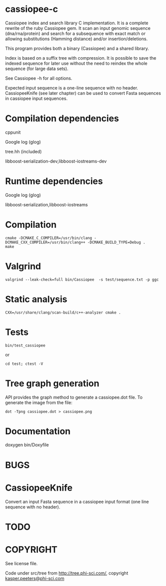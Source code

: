 cassiopee-c
===========

Cassiopee index and search library C implementation.
It is a complete rewrite of the ruby Cassiopee gem.
It scan an input genomic sequence (dna/rna/protein) and search for a
subsequence with exact match or allowing substitutions (Hamming distance)
and/or insertion/deletions.

This program provides both a binary (Cassiopee) and a shared library.

Index is based on a suffix tree with compression. It is possible to save the
indexed sequence for later use without the need to reindex the whole sequence
(for large data sets).

See Cassiopee -h for all options.

Expected input sequence is a one-line sequence with no header. CassiopeeKnife  (see later chapter) can be used to convert Fasta sequences in cassiopee input sequences.

Compilation dependencies
===========

cppunit

Google log (glog)

tree.hh (included)

libboost-serialization-dev,libboost-iostreams-dev

Runtime dependencies
===================

Google log (glog)

libboost-serialization,libboost-iostreams

Compilation
===========

    cmake -DCMAKE_C_COMPILER=/usr/bin/clang -DCMAKE_CXX_COMPILER=/usr/bin/clang++ -DCMAKE_BUILD_TYPE=Debug .
    make

Valgrind
=======

    valgrind --leak-check=full bin/Cassiopee  -s test/sequence.txt -p ggc

Static analysis
==============

    CXX=/usr/share/clang/scan-build/c++-analyzer cmake .

Tests
=====

    bin/test_cassiopee

or 

    cd test; ctest -V

Tree graph generation
=====================

API provides the graph method to generate a cassiopee.dot file.
To generate the image from the file:

    dot -Tpng cassiopee.dot > cassiopee.png

Documentation
============

doxygen bin/Doxyfile

BUGS
====


CassiopeeKnife
=============

Convert an input Fasta sequence in a cassiopee input format (one line sequence
with no header).



TODO
====


COPYRIGHT
========

See license file.

Code under src/tree from http://tree.phi-sci.com/, copyright kasper.peeters@phi-sci.com
